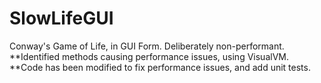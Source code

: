 # SlowLifeGUI
Conway's Game of Life, in GUI Form.  Deliberately non-performant.
**Identified methods causing performance issues, using VisualVM.
**Code has been modified to fix performance issues, and add unit tests. 
